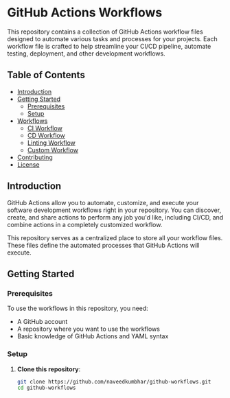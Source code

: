 # GitHub Actions Workflows

This repository contains a collection of GitHub Actions workflow files designed to automate various tasks and processes for your projects. Each workflow file is crafted to help streamline your CI/CD pipeline, automate testing, deployment, and other development workflows.

## Table of Contents

- [Introduction](#introduction)
- [Getting Started](#getting-started)
  - [Prerequisites](#prerequisites)
  - [Setup](#setup)
- [Workflows](#workflows)
  - [CI Workflow](#ci-workflow)
  - [CD Workflow](#cd-workflow)
  - [Linting Workflow](#linting-workflow)
  - [Custom Workflow](#custom-workflow)
- [Contributing](#contributing)
- [License](#license)

## Introduction

GitHub Actions allow you to automate, customize, and execute your software development workflows right in your repository. You can discover, create, and share actions to perform any job you'd like, including CI/CD, and combine actions in a completely customized workflow.

This repository serves as a centralized place to store all your workflow files. These files define the automated processes that GitHub Actions will execute.

## Getting Started

### Prerequisites

To use the workflows in this repository, you need:

- A GitHub account
- A repository where you want to use the workflows
- Basic knowledge of GitHub Actions and YAML syntax

### Setup

1. **Clone this repository**:
   ```sh
   git clone https://github.com/naveedkumbhar/github-workflows.git
   cd github-workflows

